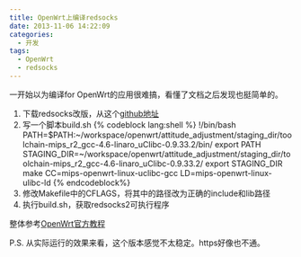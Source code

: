 ```yaml
---
title: OpenWrt上编译redsocks
date: 2013-11-06 14:22:09
categories:
  - 开发
tags:
  - OpenWrt
  - redsocks
---
```

一开始以为编译for OpenWrt的应用很难搞，看懂了文档之后发现也挺简单的。

1. 下载redsocks改版，从这个[github地址](https://github.com/semigodking/redsocks)
2. 写一个脚本build.sh
  {% codeblock lang:shell %}
  !/bin/bash
  PATH=$PATH:~/workspace/openwrt/attitude_adjustment/staging_dir/toolchain-mips_r2_gcc-4.6-linaro_uClibc-0.9.33.2/bin/
  export PATH
  STAGING_DIR=~/workspace/openwrt/attitude_adjustment/staging_dir/toolchain-mips_r2_gcc-4.6-linaro_uClibc-0.9.33.2/
  export STAGING_DIR
  make CC=mips-openwrt-linux-uclibc-gcc LD=mips-openwrt-linux-ulibc-ld
  {% endcodeblock%}
  3. 修改Makefile中的CFLAGS，将其中的路径改为正确的include和lib路径
  4. 执行build.sh，获取redsocks2可执行程序

整体参考[OpenWrt官方教程](http://wiki.openwrt.org/doc/devel/crosscompile)

P.S. 从实际运行的效果来看，这个版本感觉不太稳定。https好像也不通。
